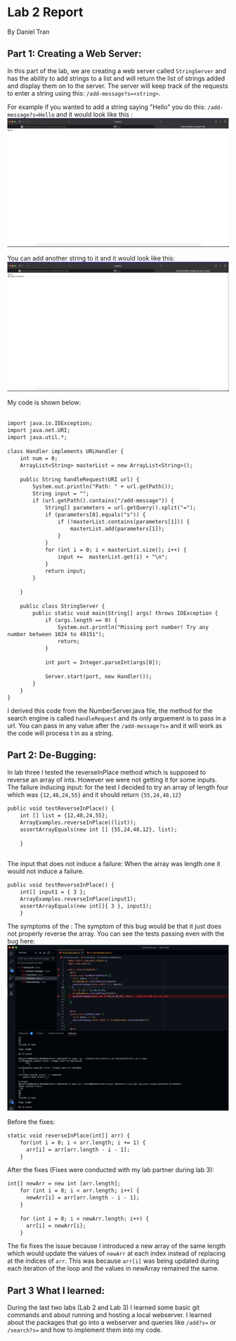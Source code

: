 # Lab 2 Report
By Daniel Tran

## Part 1: Creating a Web Server:
In this part of the lab, we are creating a web server called ```StringServer``` and has the ability to add strings to a list and will return the list of strings added and display them on to the server.
The server will keep track of the requests to enter a string using this: ```/add-message?s=<string>```.

For example if you wanted to add a string saying "Hello" you do this: ```/add-message?s=Hello``` and it would look like this : ![Image](/images/hello15L.png)

You can add another string to it and it would look like this: ![Image](/images/hello215L.png)

My code is shown below:


```

import java.io.IOException;
import java.net.URI;
import java.util.*;

class Handler implements URLHandler {
    int num = 0;
    ArrayList<String> masterList = new ArrayList<String>();

    public String handleRequest(URI url) {
        System.out.println("Path: " + url.getPath());
        String input = "";
        if (url.getPath().contains("/add-message")) {
            String[] parameters = url.getQuery().split("=");
            if (parameters[0].equals("s")) {
                if (!masterList.contains(parameters[1])) {
                    masterList.add(parameters[1]);
                }
            }
            for (int i = 0; i < masterList.size(); i++) {
                input +=  masterList.get(i) + "\n";
            }
            return input;
        }

    }

    public class StringServer {
        public static void main(String[] args) throws IOException {
            if (args.length == 0) {
                System.out.println("Missing port number! Try any number between 1024 to 49151");
                return;
            }

            int port = Integer.parseInt(args[0]);

            Server.start(port, new Handler());
        }
    }
}
```
I derived this code from the NumberServer.java file, the method for the search engine is called ```handleRequest``` and its only arguement is to pass in a url. You can pass in any value after the ```/add-message?s=``` and it will work as the code will process t in as a string.


## Part 2: De-Bugging:
In lab three I tested the reverseInPlace method which is supposed to reverse an array of ints. However we were not getting it for some inputs.
The failure inducing input:
for the test I decided to try an array of length four which was ```{12,48,24,55}``` and it should return ```{55,24,48,12}```
```
public void testReverseInPlace() {
    int [] list = {12,48,24,55};
    ArrayExamples.reverseInPlace((list));
    assertArrayEquals(new int [] {55,24,48,12}, list);

	}
    
 ```

The input that does not induce a failure:
When the array was length one it would not induce a failure.
```
public void testReverseInPlace() {
    int[] input1 = { 3 };
    ArrayExamples.reverseInPlace(input1);
    assertArrayEquals(new int[]{ 3 }, input1);
	}
 ```

The symptoms of the :
The symptom of this bug would be that it just does not properly reverse the array.
You can see the tests passing even with the bug here: ![Tests](/images/bothTests15L.png)

Before the fixes:


```
static void reverseInPlace(int[] arr) {
    for(int i = 0; i < arr.length; i += 1) {
      arr[i] = arr[arr.length - i - 1];
    }
 ```

After the fixes (Fixes were conducted with my lab partner during lab 3):


```
int[] newArr = new int [arr.length]; 
    for (int i = 0; i < arr.length; i++) {
      newArr[i] = arr[arr.length - i - 1];
    }
    
    for (int i = 0; i < newArr.length; i++) {
      arr[i] = newArr[i];
    }
 ```
The fix fixes the issue because I introduced a new array of the same length which would update the values of ```newArr``` at each index instead of replacing at the indices of ```arr```. This was because ```arr[i[``` was being updated during each iteration of the loop and the values in newArray remained the same.


## Part 3 What I learned:
During the last two labs (Lab 2 and Lab 3) I learned some basic git commands and about running and hosting a local webserver. I learned about the packages that go into a webserver and queries like ```/add?s=``` or ```/search?s=``` and how to implement them into my code.
